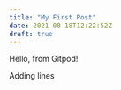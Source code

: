 ```yaml
---
title: "My First Post"
date: 2021-08-18T12:22:52Z
draft: true
---
```


Hello, from Gitpod!

Adding lines